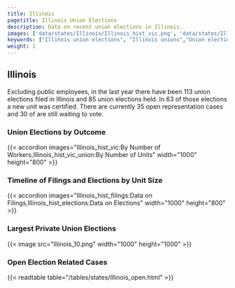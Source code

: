 ```yaml
---
title: Illinois
pagetitle: Illinois Union Elections
description: Data on recent union elections in Illinois.
images: ['data/states/Illinois/Illinois_hist_vic.png', 'data/states/Illinois/Illinois_hist_size.png', 'data/states/Illinois/Illinois_10.png']
keywords: ["Illinois union elections", "Illinois unions","Union elections"]
weight: 1
---
```

##  Illinois

Excluding public employees, in the last year there have been 113 union elections filed in Illinois and 85 union elections held. In 63 of those elections a new unit was certified. There are currently 35 open representation cases and 30 of are still waiting to vote.

### Union Elections by Outcome
{{< accordion images="Illinois_hist_vic:By Number of Workers,Illinois_hist_vic_union:By Number of Units" width="1000" height="800" >}}

### Timeline of Filings and Elections by Unit Size
{{< accordion images="Illinois_hist_filings:Data on Filings,Illinois_hist_elections:Data on Elections" width="1000" height="800" >}}

### Largest Private Union Elections
{{< image src="Illinois_10.png" width="1000" height="1000"  >}}

### Open Election Related Cases
{{< readtable table="/tables/states/Illinois_open.html" >}}

